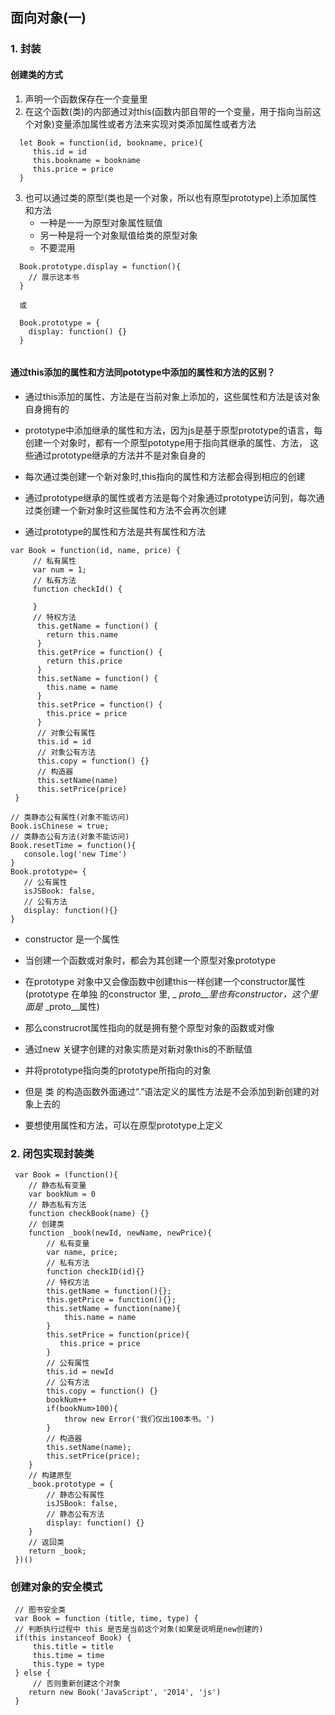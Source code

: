 ## 面向对象(一)

### 1. 封装

#### 创建类的方式
1. 声明一个函数保存在一个变量里
2. 在这个函数(类)的内部通过对this(函数内部自带的一个变量，用于指向当前这个对象)变量添加属性或者方法来实现对类添加属性或者方法

```
  let Book = function(id, bookname, price){
  	 this.id = id
  	 this.bookname = bookname
  	 this.price = price
  }
```
3. 也可以通过类的原型(类也是一个对象，所以也有原型prototype)上添加属性和方法
   * 一种是一一为原型对象属性赋值
   * 另一种是将一个对象赋值给类的原型对象
   * 不要混用

```
  Book.prototype.display = function(){
    // 展示这本书
  }
  
  或
  
  Book.prototype = {
    display: function() {}
  }
  
```   

#### 通过this添加的属性和方法同pototype中添加的属性和方法的区别？


* 通过this添加的属性、方法是在当前对象上添加的，这些属性和方法是该对象自身拥有的
* prototype中添加继承的属性和方法，因为js是基于原型prototype的语言，每创建一个对象时，都有一个原型pototype用于指向其继承的属性、方法， 这些通过prototype继承的方法并不是对象自身的

* 每次通过类创建一个新对象时,this指向的属性和方法都会得到相应的创建
* 通过prototype继承的属性或者方法是每个对象通过prototype访问到，每次通过类创建一个新对象时这些属性和方法不会再次创建
* 通过prototype的属性和方法是共有属性和方法



```
var Book = function(id, name, price) {
     // 私有属性
     var num = 1;
     // 私有方法
     function checkId() {
   
     }
     // 特权方法
	  this.getName = function() {
	    return this.name
	  }
	  this.getPrice = function() {
	    return this.price
	  }
	  this.setName = function() {
	    this.name = name
	  }
	  this.setPrice = function() {
	    this.price = price
	  }
	  // 对象公有属性
	  this.id = id
	  // 对象公有方法
	  this.copy = function() {}
	  // 构造器
	  this.setName(name)
	  this.setPrice(price)
 }

// 类静态公有属性(对象不能访问)
Book.isChinese = true;
// 类静态公有方法(对象不能访问)
Book.resetTime = function(){
   console.log('new Time')
}
Book.prototype= {
   // 公有属性
   isJSBook: false,
   // 公有方法
   display: function(){}
}
```

* constructor 是一个属性
* 当创建一个函数或对象时，都会为其创建一个原型对象prototype
* 在prototype 对象中又会像函数中创建this一样创建一个constructor属性 (prototype 在单独  的constructor 里, _ _proto__里也有constructor，这个里面是_ _proto__属性)
* 那么construcrot属性指向的就是拥有整个原型对象的函数或对像

* 通过new 关键字创建的对象实质是对新对象this的不断赋值
* 并将prototype指向类的prototype所指向的对象
* 但是 类 的构造函数外面通过“.”语法定义的属性方法是不会添加到新创建的对象上去的
* 要想使用属性和方法，可以在原型prototype上定义




### 2. 闭包实现封装类
```
 var Book = (function(){
 	// 静态私有变量
 	var bookNum = 0
 	// 静态私有方法
 	function checkBook(name) {}
 	// 创建类
 	function _book(newId, newName, newPrice){
 		// 私有变量
 		var name, price;
 		// 私有方法
 		function checkID(id){}
 		// 特权方法
 		this.getName = function(){};
 		this.getPrice = function(){};
 		this.setName = function(name){
 			this.name = name
 		}
 		this.setPrice = function(price){
 		   this.price = price
 		}
 		// 公有属性
 		this.id = newId
 		// 公有方法
 		this.copy = function() {}
 		bookNum++
 		if(bookNum>100){
 			throw new Error('我们仅出100本书。')
 		}
 		// 构造器
 		this.setName(name);
 		this.setPrice(price);
 	}
 	// 构建原型
 	_book.prototype = {
 		// 静态公有属性
 		isJSBook: false,
 		// 静态公有方法
 		display: function() {}
 	}
 	// 返回类
 	return _book;
 })()
```

### 创建对象的安全模式
```
 // 图书安全类
 var Book = function (title, time, type) {
 // 判断执行过程中 this 是否是当前这个对象(如果是说明是new创建的)
 if(this instanceof Book) {
 	 this.title = title
 	 this.time = time
 	 this.type = type
 } else {
  	 // 否则重新创建这个对象
    return new Book('JavaScript', '2014', 'js')
 }
```